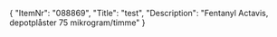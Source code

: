 {
  "ItemNr": "088869",
  "Title": "test",
  "Description": "Fentanyl Actavis, depotplåster 75 mikrogram/timme"
}